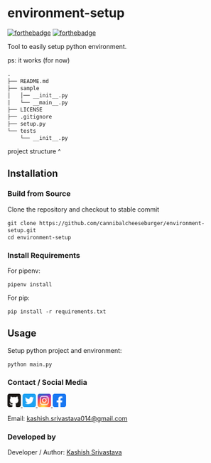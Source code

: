 
# environment-setup

[![forthebadge](https://forthebadge.com/images/badges/built-with-love.svg)](https://forthebadge.com)
[![forthebadge](https://forthebadge.com/images/badges/made-with-python.svg)](https://forthebadge.com)

Tool to easily setup python environment. 

ps: it works (for now)

```
.
├── README.md
├── sample
│   │── __init__.py
|   └── __main__.py
├── LICENSE
├── .gitignore
├── setup.py
└── tests
    └── __init__.py
```
project structure ^

## Installation

### Build from Source

Clone the repository and checkout to stable commit

```
git clone https://github.com/cannibalcheeseburger/environment-setup.git
cd environment-setup
```

### Install Requirements

For pipenv:
```
pipenv install
```
For pip:
```
pip install -r requirements.txt
```

## Usage

Setup python project and environment:

```
python main.py
```


### Contact / Social Media

<a href = "https://www.github.com/cannibalcheeseburger/">
    <img src = "https://raw.githubusercontent.com/edent/SuperTinyIcons/master/images/svg/github.svg"  width="30" height="30">
</a>
 
<a href = "https://www.twitter.com/cannibalcheese/">
    <img src = "https://raw.githubusercontent.com/edent/SuperTinyIcons/master/images/svg/twitter.svg"  width="30" height="30">
</a>

<a href = "https://www.instagram.com/cannibalcheeseburger/">
    <img src = "https://raw.githubusercontent.com/edent/SuperTinyIcons/master/images/svg/instagram.svg"  width="30" height="30">
</a>

<a href = "https://www.facebook.com/kashish.srivastava.351/">
    <img src = "https://raw.githubusercontent.com/edent/SuperTinyIcons/master/images/svg/facebook.svg"  width="30" height="30">
</a>

Email: kashish.srivastava014@gmail.com
### Developed by

Developer / Author: [Kashish Srivastava](https://github.com/cannibalcheeseburger/)


